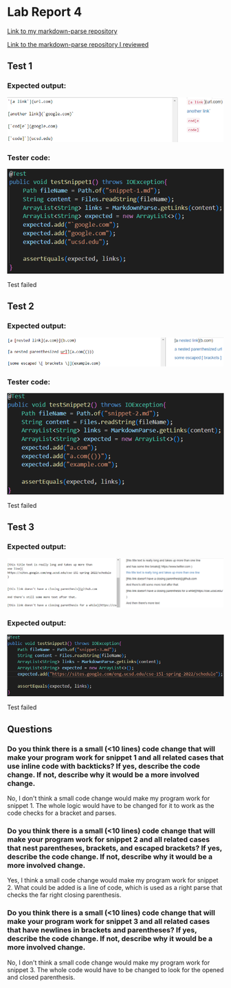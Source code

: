 # Lab Report 4
[Link to my markdown-parse repository](https://github.com/stevenngo3/markdown-parser)

[Link to the markdown-parse repository I reviewed](https://github.com/ohuynh21/markdown-parser)  
## Test 1
### Expected output:
![Image](snip1o.png)

### Tester code:
![Image](testcode1.png) 

Test failed

## Test 2
### Expected output:
![Image](snip2o.png)

### Tester code:
![Image](testcode2.png)

Test failed

## Test 3
### Expected output:
![Image](snip3o.png)

### Expected output:
![Image](testcode3.png)

Test failed

## Questions
### Do you think there is a small (<10 lines) code change that will make your program work for snippet 1 and all related cases that use inline code with backticks? If yes, describe the code change. If not, describe why it would be a more involved change. 
No, I don't think a small code change would make my program work for snippet 1. The whole logic would have to be changed for it to work as the code checks for a bracket and parses.

### Do you think there is a small (<10 lines) code change that will make your program work for snippet 2 and all related cases that nest parentheses, brackets, and escaped brackets? If yes, describe the code change. If not, describe why it would be a more involved change.
Yes, I think a small code change would make my program work for snippet 2. What could be added is a line of code, which is used as a right parse that checks the far right closing parenthesis.

### Do you think there is a small (<10 lines) code change that will make your program work for snippet 3 and all related cases that have newlines in brackets and parentheses? If yes, describe the code change. If not, describe why it would be a more involved change.
No, I don't think a small code change would make my program work for snippet 3. The whole code would have to be changed to look for the opened and closed parenthesis.
